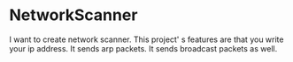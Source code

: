 # NetworkScanner
I want to create network scanner. This project' s features are that you write your ip address. It sends arp packets. It sends broadcast packets as well.
